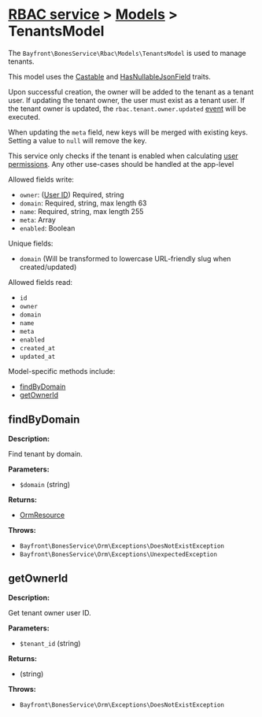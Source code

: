 # [RBAC service](../README.md) > [Models](README.md) > TenantsModel

The `Bayfront\BonesService\Rbac\Models\TenantsModel` is used to manage tenants.

This model uses the [Castable](https://github.com/bayfrontmedia/bones-service-orm/blob/master/docs/traits/castable.md) and [HasNullableJsonField](https://github.com/bayfrontmedia/bones-service-orm/blob/master/docs/traits/hasnullablejsonfield.md) traits.

Upon successful creation, the owner will be added to the tenant as a tenant user.
If updating the tenant owner, the user must exist as a tenant user.
If the tenant owner is updated, the `rbac.tenant.owner.updated` [event](../events.md) will be executed.

When updating the `meta` field, new keys will be merged with existing keys.
Setting a value to `null` will remove the key. 

This service only checks if the tenant is enabled when calculating [user permissions](../user.md#getpermissions).
Any other use-cases should be handled at the app-level

Allowed fields write:

- `owner`: ([User ID](users.md)) Required, string
- `domain`: Required, string, max length 63
- `name`: Required, string, max length 255
- `meta`: Array
- `enabled`: Boolean

Unique fields:

- `domain` (Will be transformed to lowercase URL-friendly slug when created/updated)

Allowed fields read:

- `id`
- `owner`
- `domain`
- `name`
- `meta`
- `enabled`
- `created_at`
- `updated_at`

Model-specific methods include:

- [findByDomain](#findbydomain)
- [getOwnerId](#getownerid)

## findByDomain

**Description:**

Find tenant by domain.

**Parameters:**

- `$domain` (string)

**Returns:**

- [OrmResource](https://github.com/bayfrontmedia/bones-service-orm/blob/master/docs/ormresource.md)

**Throws:**

- `Bayfront\BonesService\Orm\Exceptions\DoesNotExistException`
- `Bayfront\BonesService\Orm\Exceptions\UnexpectedException`

## getOwnerId

**Description:**

Get tenant owner user ID.

**Parameters:**

- `$tenant_id` (string)

**Returns:**

- (string)

**Throws:**

- `Bayfront\BonesService\Orm\Exceptions\DoesNotExistException`